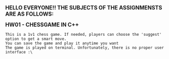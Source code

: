 **<big>HELLO EVERYONE!! THE SUBJECTS OF THE ASSIGNMENSTS ARE AS FOLLOWS:</big>**

**<big>HW01 - CHESSGAME IN C++</big>**
    
    This is a 1v1 chess game. If needed, players can choose the 'suggest' option to get a smart move.
    You can save the game and play it anytime you want
    The game is played on terminal. Unfortunately, there is no proper user interface :\
